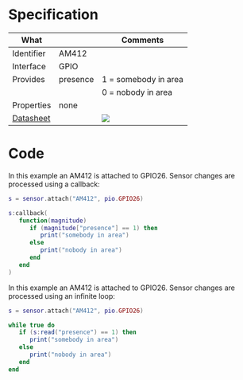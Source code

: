 # Specification

| What         |             | Comments                   |
|--------------|-------------|----------------------------|
| Identifier   | AM412       |                            |
| Interface    | GPIO        |                            |
| Provides     | presence    | 1 = somebody in area       |
|              |             | 0 = nobody in area         |
| Properties   | none        |                            |
| [Datasheet](http://aitendo3.sakura.ne.jp/aitendo_data/product_img/sensor/AM412/Am412.pdf)    |             | ![](http://git.whitecatboard.org/AM412.png)                           |


# Code

In this example an AM412 is attached to GPIO26. Sensor changes are processed using a callback:
```lua
s = sensor.attach("AM412", pio.GPIO26)

s:callback(
   function(magnitude)
      if (magnitude["presence"] == 1) then
         print("somebody in area")
      else
         print("nobody in area")
      end
   end
)
```

In this example an AM412 is attached to GPIO26. Sensor changes are processed using an infinite loop:
```lua
s = sensor.attach("AM412", pio.GPIO26)

while true do
   if (s:read("presence") == 1) then
      print("somebody in area")
   else
      print("nobody in area")
   end
end
```